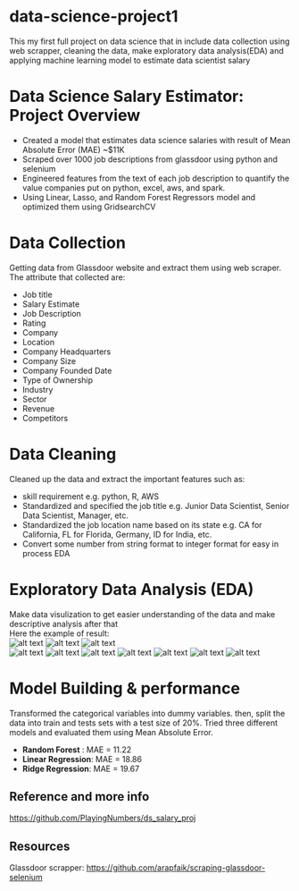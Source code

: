 # data-science-project1
This my first full project on data science that in include data collection using web scrapper, cleaning the data, make exploratory data 
analysis(EDA) and applying machine learning model to estimate data scientist salary

# Data Science Salary Estimator: Project Overview
* Created a model that estimates data science salaries with result of Mean Absolute Error (MAE) ~$11K 
* Scraped over 1000 job descriptions from glassdoor using python and selenium
* Engineered features from the text of each job description to quantify the value companies put on python, excel, aws, and spark.
* Using Linear, Lasso, and Random Forest Regressors model and optimized them using GridsearchCV

# Data Collection
Getting data from Glassdoor website and extract them using web scraper. The attribute that collected are:
* Job title
* Salary Estimate
* Job Description
* Rating
* Company
* Location
* Company Headquarters
* Company Size
* Company Founded Date
* Type of Ownership
* Industry
* Sector
* Revenue
* Competitors

# Data Cleaning
Cleaned up the data and extract the important features such as:
* skill requirement e.g. python, R, AWS
* Standardized and specified the job title e.g. Junior Data Scientist, Senior Data Scientist, Manager, etc.
* Standardized the job location name based on its state e.g. CA for California, FL for Florida, Germany, ID for India, etc.
* Convert some number from string format to integer format for easy in process EDA

# Exploratory Data Analysis (EDA)
Make data visulization to get easier understanding of the data and make descriptive analysis after that<br/>
Here the example of result:<br/>
![alt text](https://github.com/Hafizuddin961/data-science-project1/blob/master/example%20result/avg-salary.png)
![alt text](https://github.com/Hafizuddin961/data-science-project1/blob/master/example%20result/hist%20rating.png)
![alt text](https://github.com/Hafizuddin961/data-science-project1/blob/master/example%20result/heatmap.png)<br/>
![alt text](https://github.com/Hafizuddin961/data-science-project1/blob/master/example%20result/graf-ownership.png)
![alt text](https://github.com/Hafizuddin961/data-science-project1/blob/master/example%20result/graph-revenue.png)
![alt text](https://github.com/Hafizuddin961/data-science-project1/blob/master/example%20result/bot-plot-rating.png)
![alt text](https://github.com/Hafizuddin961/data-science-project1/blob/master/example%20result/bot-plot-salary.png)
![alt text](https://github.com/Hafizuddin961/data-science-project1/blob/master/example%20result/pivot-seniority.JPG)
![alt text](https://github.com/Hafizuddin961/data-science-project1/blob/master/example%20result/pivot-sector.JPG)
![alt text](https://github.com/Hafizuddin961/data-science-project1/blob/master/example%20result/revenue-pivot.JPG)

# Model Building & performance
Transformed the categorical variables into dummy variables. then, split the data into train and tests sets with a test size of 20%.
Tried three different models and evaluated them using Mean Absolute Error. 

*	**Random Forest** : MAE = 11.22
*	**Linear Regression**: MAE = 18.86
*	**Ridge Regression**: MAE = 19.67


## Reference and more info
https://github.com/PlayingNumbers/ds_salary_proj
## Resources 
Glassdoor scrapper: https://github.com/arapfaik/scraping-glassdoor-selenium
